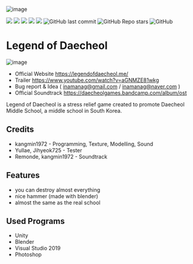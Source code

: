 ![image](https://user-images.githubusercontent.com/81474787/201460391-ba867c12-4d48-4e5e-a371-14ee01446f39.png)

[![](https://img.shields.io/badge/youtube-youtube-red.svg?logo=youtube)](https://www.youtube.com/channel/UCWrFvj14UJrPApqDN00-PGA)
[![](https://img.shields.io/badge/youtube-2020_daecheol_promo-red.svg?logo=youtube)](https://www.youtube.com/watch?v=fJfXoC-QEIM)
[![](https://img.shields.io/badge/Unity-2019.4.4f1-FFFFFF.svg?logo=unity)](https://unity.com/)
[![](https://img.shields.io/badge/Visual_Studio-2019-B266FF.svg?logo=visualstudio)](https://visualstudio.microsoft.com/)
![](https://img.shields.io/github/downloads/kangmin1972/Legend-of-Daecheol/total?color=blue&label=%EB%8B%A4%EC%9A%B4%EB%A1%9C%EB%93%9C%20%EC%88%98)
![GitHub last commit](https://img.shields.io/github/last-commit/kangmin1972/Legend-of-Daecheol)
![GitHub Repo stars](https://img.shields.io/github/stars/kangmin1972/Legend-of-Daecheol?style=social)
![GitHub](https://img.shields.io/github/license/kangmin1972/Legend-of-Daecheol)

# Legend of Daecheol

![image](https://user-images.githubusercontent.com/81474787/201460418-c3f170c5-bf31-41dc-8f7f-928efaa14cbf.png)

* Official Website https://legendofdaecheol.me/
* Trailer https://www.youtube.com/watch?v=aGNMZE81wkg
* Bug report & Idea ( inamanag@gmail.com / inamanag@naver.com )
* Official Soundtrack https://daecheolgames.bandcamp.com/album/ost

Legend of Daecheol is a stress relief game created to promote Daecheol Middle School, a middle school in South Korea.

## Credits

* kangmin1972 - Programming, Texture, Modelling, Sound
* Yullae, Jihyeok725 - Tester
* Remonde, kangmin1972 - Soundtrack

## Features

* you can destroy almost everything
* nice hammer (made with blender)
* almost the same as the real school

## Used Programs

* Unity
* Blender
* Visual Studio 2019
* Photoshop
